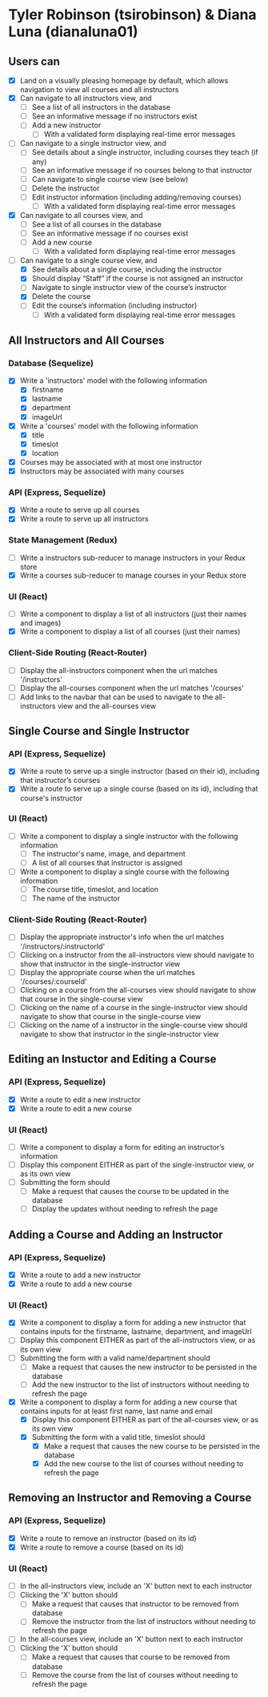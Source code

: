 # Tyler Robinson (tsirobinson) & Diana Luna (dianaluna01)
## Users can
- [X] Land on a visually pleasing homepage by default, which allows navigation to view all courses and all instructors
- [X] Can navigate to all instructors view, and
    - [ ] See a list of all instructors in the database
    - [ ] See an informative message if no instructors exist
    - [ ] Add a new instructor
        - [ ] With a validated form displaying real-time error messages
- [ ] Can navigate to a single instructor view, and
    - [ ] See details about a single instructor, including courses they teach (if any) 
    - [ ] See an informative message if no courses belong to that instructor
    - [ ] Can navigate to single course view (see below)
    - [ ] Delete the instructor 
    - [ ] Edit instructor information (including adding/removing courses)
        - [ ] With a validated form displaying real-time error messages
- [X] Can navigate to all courses view, and
    - [ ] See a list of all courses in the database
    - [ ] See an informative message if no courses exist
    - [ ] Add a new course
        - [ ] With a validated form displaying real-time error messages
- [ ] Can navigate to a single course view, and
    - [X] See details about a single course, including the instructor
    - [X] Should display “Staff” if the course is not assigned an instructor
    - [ ] Navigate to single instructor view of the course’s instructor
    - [X] Delete the course
    - [ ] Edit the course’s information (including instructor)
        - [ ] With a validated form displaying real-time error messages

## All Instructors and All Courses
### Database (Sequelize)
- [X] Write a 'instructors' model with the following information
    - [X] firstname
    - [X] lastname
    - [X] department
    - [X] imageUrl
- [X] Write a 'courses' model with the following information
    - [X] title
    - [X] timeslot
    - [X] location
- [X] Courses may be associated with at most one instructor
- [X] Instructors may be associated with many courses
### API (Express, Sequelize)
- [X] Write a route to serve up all courses
- [X] Write a route to serve up all instructors
### State Management (Redux)
- [ ] Write a instructors sub-reducer to manage instructors in your Redux store
- [X] Write a courses sub-reducer to manage courses in your Redux store
### UI (React)
- [ ] Write a component to display a list of all instructors (just their names and images)
- [X] Write a component to display a list of all courses (just their names)
### Client-Side Routing (React-Router)
- [ ] Display the all-instructors component when the url matches '/instructors'
- [ ] Display the all-courses component when the url matches '/courses'
- [ ] Add links to the navbar that can be used to navigate to the all-instructors view and the all-courses view

## Single Course and Single Instructor
### API (Express, Sequelize)
- [X] Write a route to serve up a single instructor (based on their id), including that instructor’s courses
- [X] Write a route to serve up a single course (based on its id), including that course's instructor
### UI (React)
- [ ] Write a component to display a single instructor with the following information
    - [ ] The instructor's name, image, and department
    - [ ] A list of all courses that instructor is assigned
- [ ] Write a component to display a single course with the following information
    - [ ] The course title, timeslot, and location
    - [ ] The name of the instructor 
### Client-Side Routing (React-Router)
- [ ] Display the appropriate instructor's info when the url matches '/instructors/:instructorId'
- [ ] Clicking on a instructor from the all-instructors view should navigate to show that instructor in the single-instructor view
- [ ] Display the appropriate course when the url matches '/courses/:courseId'
- [ ] Clicking on a course from the all-courses view should navigate to show that course in the single-course view
- [ ] Clicking on the name of a course in the single-instructor view should navigate to show that course in the single-course view
- [ ] Clicking on the name of a instructor in the single-course view should navigate to show that instructor in the single-instructor view

## Editing an Instuctor and Editing a Course
### API (Express, Sequelize)
- [X] Write a route to edit a new instructor
- [X] Write a route to edit a new course
### UI (React)
- [ ] Write a component to display a form for editing an instructor’s information
- [ ] Display this component EITHER as part of the single-instructor view, or as its own view
- [ ] Submitting the form should
    - [ ] Make a request that causes the course to be updated in the database
    - [ ] Display the updates without needing to refresh the page

## Adding a Course and Adding an Instructor
### API (Express, Sequelize)
- [X] Write a route to add a new instructor
- [X] Write a route to add a new course
### UI (React)
- [X] Write a component to display a form for adding a new instructor that contains inputs for the firstname, lastname, department, and imageUrl
- [ ] Display this component EITHER as part of the all-instructors view, or as its own view
- [ ] Submitting the form with a valid name/department should
    - [ ] Make a request that causes the new instructor to be persisted in the database
    - [ ] Add the new instructor to the list of instructors without needing to refresh the page
- [X] Write a component to display a form for adding a new course that contains inputs for at least first name, last name and email
    - [X] Display this component EITHER as part of the all-courses view, or as its own view
    - [X] Submitting the form with a valid title, timeslot should
        - [X] Make a request that causes the new course to be persisted in the database
        - [X] Add the new course to the list of courses without needing to refresh the page

## Removing an Instructor and Removing a Course
### API (Express, Sequelize)
- [X] Write a route to remove an instructor (based on its id)
- [X] Write a route to remove a course (based on its id)
### UI (React)
- [ ] In the all-instructors view, include an 'X' button next to each instructor
- [ ] Clicking the 'X' button should
    - [ ] Make a request that causes that instructor to be removed from database
    - [ ] Remove the instructor from the list of instructors without needing to refresh the page
- [ ] In the all-courses view, include an 'X' button next to each instructor
- [ ] Clicking the 'X' button should
    - [ ] Make a request that causes that course to be removed from database
    - [ ] Remove the course from the list of courses without needing to refresh the page
